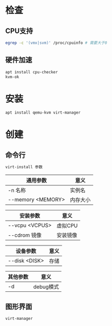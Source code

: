 # 检查
## CPU支持
```sh
egrep -c '(vmx|svm)' /proc/cpuinfo # 需要大于0
```
## 硬件加速
```sh
apt install cpu-checker
kvm-ok
```
# 安装
```sh
apt install qemu-kvm virt-manager
```
# 创建
## 命令行
```sh
virt-install 参数
```
通用参数|意义
-|-
-n 名称|实例名
--memory &lt;MEMORY&gt;|内存大小

安装参数|意义
-|-
--vcpu &lt;VCPUS&gt;|虚拟CPU
--cdrom 镜像|安装镜像

设备参数|意义
-|-
--disk &lt;DISK&gt;|存储

其他参数|意义
-|-
-d|debug模式
## 图形界面
```sh
virt-manager
```
